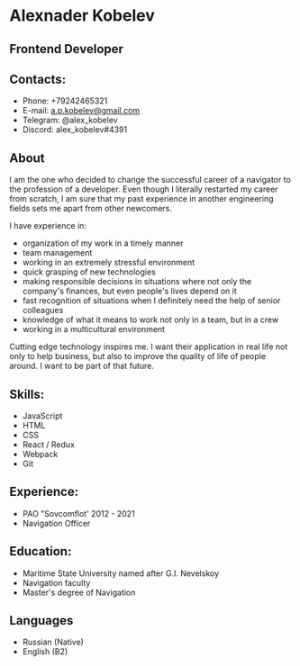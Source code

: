 # Alexnader Kobelev

## Frontend Developer

## Contacts:

- Phone: +79242465321
- E-mail: a.p.kobelev@gmail.com
- Telegram: @alex_kobelev
- Discord: alex_kobelev#4391

## About

I am the one who decided to change the successful career of a navigator to the profession of a developer. Even though I literally restarted my career from scratch, I am sure that my past experience in another engineering fields sets me apart from other newcomers.

I have experience in:

- organization of my work in a timely manner
- team management
- working in an extremely stressful environment
- quick grasping of new technologies
- making responsible decisions in situations where not only the company's finances, but even people's lives depend on it
- fast recognition of situations when I definitely need the help of senior colleagues
- knowledge of what it means to work not only in a team, but in a crew
- working in a multicultural environment

Cutting edge technology inspires me. I want their application in real life not only to help business, but also to improve the quality of life of people around. I want to be part of that future.

## Skills:

- JavaScript
- HTML
- CSS
- React / Redux
- Webpack
- Git

## Experience:

- PAO "Sovcomflot' 2012 - 2021
- Navigation Officer

## Education:

- Maritime State University named after G.I. Nevelskoy
- Navigation faculty
- Master's degree of Navigation

## Languages

- Russian (Native)
- English (B2)
